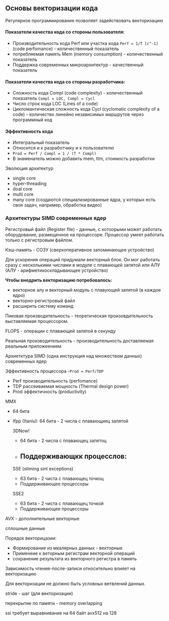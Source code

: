 ## Основы векторизации кода
Регулярное программирование позволяет задействовать векторизацию

#### Показатели качества кода со стороны пользователя:
- Производительность кода Perf или участка кода `Perf = 1/T [c^-1]` (code perfomance) - количественный показатель
- потребляемая память Mem (memory consumption) - количественный показатель
- Поддержка современных микроархитектур - качественный показатель

#### Показатели качества кода со стороны разработчика:
- Сложность кода Compl (code complexity) - количественный показатель `Compl = LOC, Compl = Сycl`
- Число строк кода LOC (Lines of a code)
- Цикломантическая сложность кода Cycl (cyclomatic complexity of a code) - количество линейно независимых маршрутов через программный код

#### Эффективность кода
- Интегральный показатель
- Относится и к разработчику и к пользователю
- `Prod = Perf / Compl = 1 / (T * Compl)`
- В знаменатель можно добавить mem, ttm, стоимость разработки

Эволюция архитектур
- single core
- hyper-threading
- doal core
- multi core
- many core (создаются специализированные ядра, у которых есть своя задач, например, обработка видео)

### Архитектуры SIMD современных ядер
Регистровый файл (Register file) - данные, с котоорыми может работать оборудование, размещенное на процессоре.
Процессор умеет работать только с регистровым файлом.

Кэш-память - СОЗУ (сверхоперативное запоминающее устройство)

Для ускорения операций придумали векторный блок. Он мог работать сразу с несколькими числами в модуле с плавающей запятой или АЛУ (АЛУ - арифметикоскладывающее устройство)

**Чтобы внедрить векторизацию потребовалось:**
- векторное алу и векторный модуль с плавующей запятой (в каждое ядро)
- векторно-регистровый файл
- расширить систему команд

Пиковая производительность - теоретическая произовдительность выставляемая процессором. 

FLOPS - операции с плавающей запятой в секунду

Реальная производительность - производительность доставляемая реальным приложеением

Архиетктура SIMD (одна инструкция над множеством данных) современных ядер

Эффективность процессора
-`Prod = Perf/TDP`
- Perf производительность (perfomance)
- TDP рассеиваемая мощность (Thermal design power)
- Prod эффектичность (productivity)

MMX
- 64 бита
- Ifpp (Itaniu): 64 бита - 2 числа с плавающиец запятой

  3DNow!
  - 64 бита - 2 числа с плавающец запятоц
  - Поддерживающкк процесслов:
    -

  SSE (stiming sint exceptions)
  - 63 бита - 2 чиста с плавающец точкоц
  - Поддерживающее процессоры
 
  SSE2
  - 63 бита - 2 чиста с плавающец точкой
  - Поддерживающее процессоры

AVX - дополнительные векторные

сплошные данные

Порядок векторицазии:
- Формирование из мкалярных данных - векторные
- Применеие к веторным регистрам векторной операций
- сохранение результата из векторного регистра в память

Зависимость чтения-после-записи относительно влияет на векторизацию

Для векторизации не должно быть условных ветвлений данных.

stride - шаг (для векторизации)

перекрытие по памяти - memory overlapping

ssi требует выравнивание на 64 байт
avx512 на 128

